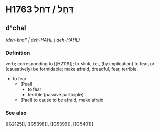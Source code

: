 # H1763 דְּחַל / דחל

## dᵉchal

_(deh-khal' | deh-HAHL | deh-HAHL)_

### Definition

verb; corresponding to [[H2119]]; to slink, i.e., (by implication) to fear, or (causatively) be formidable; make afraid, dreadful, fear, terrible.

- to fear
    - (Peal)
        - to fear
        - terrible (passive participle)
    - (Pael) to cause to be afraid, make afraid
### See also

[[G2125]], [[G5398]], [[G5399]], [[G5401]]

